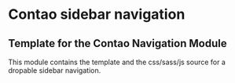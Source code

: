 # Contao sidebar navigation

## Template for the Contao Navigation Module

This module contains the template and the css/sass/js source for a dropable sidebar navigation.